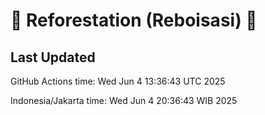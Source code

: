 
# 🌳 Reforestation (Reboisasi) 🌲

## Last Updated

GitHub Actions time: Wed Jun  4 13:36:43 UTC 2025

Indonesia/Jakarta time: Wed Jun  4 20:36:43 WIB 2025
